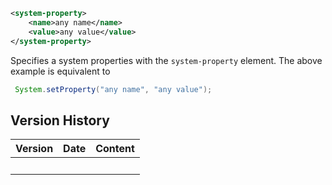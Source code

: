 ``` xml
<system-property>
    <name>any name</name>
    <value>any value</value>
</system-property>
```

Specifies a system properties with the `system-property` element. The
above example is equivalent to

``` java
 System.setProperty("any name", "any value");
```

## Version History

| Version | Date | Content |
|---------|------|---------|
|         |      |         |
